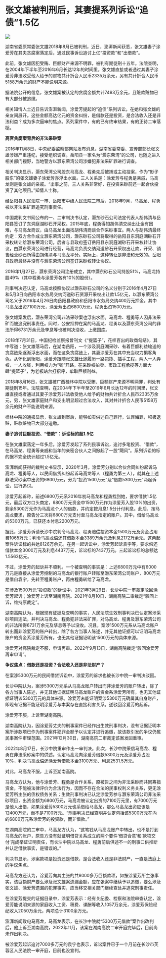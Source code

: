 # 张文雄被判刑后，其妻提系列诉讼“追债”1.5亿

![](https://inews.gtimg.com/newsapp_bt/0/15570005175/1000)

湖南省委原常委张文雄2018年8月已被判刑，近日，澎湃新闻获悉，张文雄妻子涂爱芳在其夫贪腐案落定后，通过民事诉讼追讨上亿“投资款”和“出借款”。

此前，张文雄因犯受贿、巨额财产来源不明罪，被判有期徒刑十五年。法院查明，在2004年下半年至2016年6月长达12年的时间里，张文雄直接或者通过其妻子涂爱芳非法收受他人给予的财物共计折合人民币2335万余元，另有共计折合人民币5158万余元的财产不能说明来源。

据法院公开的信息，张文雄案被认定的贪腐金额共计7493万余元，且赃款赃物已有大部分被追缴。

相关知情人士近日告诉澎湃新闻，涂爱芳提起的“追债”系列诉讼，在她和张文雄的亲友间展开。这些金额高达亿元的资金纠纷，是借款还是投资，是合法收入还是非法利益？成为多次庭审的焦点。系列案件中，有的已有终审结果，有的正待二审落槌。

**高官贪腐案背后的非法采砂案**

2016年11月8日，中央纪委监察部网站发布消息，湖南省委常委、宣传部部长张文雄涉嫌严重违纪，接受组织调查。岳阳县一家名为“灏东荣湾”的公司，也随之进入相关部门视野，当地警方以灏东荣湾公司涉嫌犯非法采矿罪进行调查。

相关判决显示，灏东荣湾公司股东马高龙、程勇先后被捕或主动投案，作为“影子股东”的张文雄妻子涂爱芳亦浮出水面。三人关系是：涂爱芳与程勇是亲戚，马高龙则是张文雄的亲戚。“出事之前，三人关系非常好，在投资采砂前还一起合伙投资了其他项目。”知情人士称。

经岳阳县人民法院一审、岳阳市中级人民法院二审后，2018年9月，马高龙、程勇被以非法采矿罪追究刑事责任。

中国裁判文书网公布的一、二审判决书认定，灏东砂石公司法定代表人胡伟清与岳阳县签订了东洞庭湖砂石开采权。2015年底，程勇得知胡伟清交纳出让金有困难，与马高龙商议，由马高龙出面找胡伟清商谈合作采砂事宜。两人与胡伟清最终约定：双方合作成立灏东荣湾公司，灏东砂石公司将取得的岳阳县东洞庭湖砂石开采权转让给灏东荣湾公司，后者与县政府签订岳阳县东洞庭湖砂石开采权转让协议，由灏东荣湾公司进行经营，马高龙负责交纳河道砂石开采权出让款，开采、销售经营砂石所得由胡伟清与马高龙平分。实际上，这种转让是非法和无效的。岳阳县政府最终并没有与灏东荣湾公司签订采砂权转让协议。

2016年1月27日，灏东荣湾公司注册成立，其中灏东砂石公司持股51%，马高龙持股49%（其中程勇与涂爱芳各有10%的股份）。

刑事判决还认定，马高龙按照协议以灏东砂石公司的名义分别于2016年4月27日和5月3日向岳阳市水务局交纳河道砂石资源开采权出让款1.5亿元，以灏东荣湾公司名义于2016年4月26日向岳阳县政府和岳阳市水务局交纳400万元押金。其中马高龙出资7100万元，涂爱芳出资6800万元，程勇出资1500万元。

张文雄案发后，灏东荣湾公司非法采砂案也浮出水面。马高龙、程勇等人因非法采矿而被追究刑事责任。同时，公安扣押在案的马高龙、程勇以及灏东荣湾公司的非法所得6731万余元及孳息等也被判决没收，上缴国库。

2018年7月31日，中国纪检监察报曾刊文《“提篮子”，花样百出的政商勾结》，其中写道：张文雄落马后，在湖南岳阳，一个涉及洞庭湖采砂、有着巨额利益输送的贪腐链条逐渐浮出水面，而在这条贪腐链上，其妻涂爱芳在其中充当权力掮客角色。从怀化到衡阳，涂爱芳跟随张文雄仕途履历一路包揽、插手工程，两人一人弄权，一人收钱，利用权力为“钱”开路，在采砂权拍卖、市政工程承揽等方面大肆“提篮子”，为老板站台打招呼，牟取巨额利益。

2018年8月16日，张文雄被广西桂林中院以受贿、巨额财产来源不明两罪，判处有期徒刑15年。法院查明，在2004年下半年至2016年6月长达12年的时间里，张文雄直接或者通过其妻子涂爱芳非法收受他人给予的财物共计折合人民币2335万余元，另，张文雄家庭财产和支出明显超过合法收入，其对共计折合人民币5158万余元的财产不能说明来源。

桂林中院的通报显示，张文雄到案后，能够如实供述自己罪行，认罪悔罪，积极退赃，赃款赃物已大部分追缴。

**妻子追讨巨额投资、“借款”：诉讼标的超1.5亿**

在张文雄案落定一年多后，涂爱芳发起了系列民事诉讼，追讨多笔投资、“借款”，在马高龙、程勇等亲戚和当年的亲密合伙人之间掀起了一股“飓风”。系列诉讼的标的据不完全统计超过1.5亿元。

澎湃新闻获得的裁判文书显示，2020年3月，涂爱芳分别以合伙合同纠纷起诉马高龙、程勇等人，以民间借贷纠纷起诉马高龙等人（程勇为第三人），就其在上述非法采砂案中出资的6800万元，分为“投资1500万元”及“借款5300万元”两起诉讼，进行追讨。

涂爱芳起诉称，前述6800万元系2016年初马高龙和程勇找到她，要求借款1.5亿元，最后双方口头商定，6800万元资金中1500万元作为涂爱芳入股10%的出资，剩余5300万元作为马高龙个人的借款，并约定按月息1.5分计付利息。此后，按马高龙要求，原告分三次将6800万元支付至马高龙指定的账户。其中，借给马高龙的5300万元，已获还本付息2200万元。

据此，涂爱芳诉请长沙中院判令马高龙、程勇赔偿投资本金1500万元及资金占用费1065万元；判令马高龙偿还其借款本金3389万余元及利息2172万余元。这两起案件诉讼标的共达8126万余元。在另一起诉讼中，涂爱芳起诉袁宇等，要求偿还借款本金3000万元及利息4437万元，诉讼标的7437万元。三起诉讼标的总额达1.5563亿元。

不过，涂爱芳的起诉并不顺利。一个被查明的事实是：上述6800万元中有6000万元是直接从涂爱芳控制的马高龙的银行账户转账至灏东荣湾公司账户，800万元是借自袁宇，先转至程勇账户，再由程勇转给了马高龙。

在涉及1500万元“投资款”的诉讼中，2021年3月29日，长沙中院一审裁定驳回涂爱芳起诉；涂爱芳上诉至湖南高院。2021年8月10日，湖南高院二审裁定“驳回上诉，维持原裁定”。

湖南高院认为，根据现有证据及查明的事实，人民法院生效刑事判决已认定案涉采砂项目违法，并判决马高龙、程勇犯非法采矿罪，对马高龙、程勇及灏东荣湾公司的非法所得6731万余元及孳息等予以没收。况且，案涉1500万元系从马高龙账户转出而非涂爱芳的账户转出，除了各方当事人陈述，并无其他证据可以证明马高龙账户的资金系涂爱芳所有，也无其他证据证明该1500万元的具体来源。

涂爱芳对高院裁定不服，申请再审。2022年9月13日，湖南高院裁定“驳回涂爱芳再审申请”。

**争议焦点：借款还是投资？合法收入还是非法财产？**

在案涉5300万元的民间借贷诉讼中，涂爱芳的诉求也被长沙中院一审判决驳回。

长沙中院认为，案涉5300万元系从马高龙账户转出而非涂爱芳的账户转出，除了各方当事人陈述，并无其他证据证明马高龙账户的资金系涂爱芳所有，也无其他证据证明该5300万元的具体来源。涂爱芳未能证明案涉5300万元确属其自身财产，即现有证据不能证明涂爱芳与本案存在直接利害关系。遂驳回涂爱芳的起诉。

涂爱芳不服，上诉至湖南高院。

湖南高院认为，因涂爱芳丈夫的刑事案件已经作出生效刑事判决，没有证据证明本案所涉款项已作为刑事案件犯罪金额予以认定并进行追缴，故该款引发的争议仍属民事案件审理范围。2021年12月30日，湖南高院二审裁定该案发回重审。

2022年8月17日，长沙中院重审作出一审判决。此次，长沙中院采信马高龙、程勇在非法采砂案中的供述，认定马高龙向涂爱芳借款5300万元及涂爱芳占股10%，判决马高龙偿还涂爱芳借款本金3100万元、利息2531.5万元。

对此，马高龙不服，上诉至湖南高院。

马高龙方认为，他与涂爱芳、程勇是合作关系，原被告之间为非法采砂而共同筹措资金，不能被法律评价为合法行为，因而不存在合法的民事权利义务关系，更无涂爱芳所主张的债权债务关系；生效刑事判决已认定涂爱芳参与灏东荣湾公司非法采砂项目，出资金额为6800万元，马高龙被认定出资的7100万元里，有7000万元是他人出借，如果涂爱芳5300万元也系借给马高龙，那么马高龙出资应该是12400万元，而不是7100万元。“刑事判决已经查明并认定包括该5300万元在内的6800万元系涂爱芳的投资款，而非借款。”

在湖南高院的二审中，马高龙方认为，“这笔钱从马高龙账户中转出，也不是打到马高龙的账户，原告方没有就证明借贷关系成立的两个要件‘借贷合意’和‘款项交付’完成举证证明责任，而长沙中院以马高龙、程勇前后供述不一的刑事口供推断并认定借款事实，是错误的。”

判决书显示，涉案款项是投资还是借款，是合法收入还是非法财产，一直是法庭上的争议焦点。

马高龙方还认为，涂爱芳向其主张的共8000多万巨额款项，如按涂爱芳所主张事实，该巨额财产要么涉及张文雄案遗漏金额，应在张案中继续予以追缴，要么涉及张文雄、涂爱芳遗漏的犯罪事实，应当移交相关部门继续查处并追究刑事责任。

在涂爱芳提交的证据目录中，涂爱芳表示：经有关纪委、检察和法院审查认定，涂爱芳能说明来源的家庭收入工资、稿费、课酬等收入1057万余元，涂爱芳保险经纪收入2050万余元，两项总计3100余万元。

澎湃新闻致电马高龙，马高龙表示，在长沙中院就“5300万元借款”案作出改判后，他上诉至湖南高院，2022年11月，该案在湖南高院二审开庭完毕后，目前尚未作出判决。

被涂爱芳起诉追讨7000多万元的袁宇也表示，诉讼案件已于一个月前在长沙市芙蓉区人民法院一审开庭，目前也没宣判。

